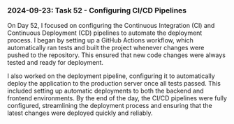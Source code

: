 ### 2024-09-23: Task 52 - Configuring CI/CD Pipelines

On Day 52, I focused on configuring the Continuous Integration (CI) and Continuous Deployment (CD) pipelines to automate the deployment process. I began by setting up a GitHub Actions workflow, which automatically ran tests and built the project whenever changes were pushed to the repository. This ensured that new code changes were always tested and ready for deployment.

I also worked on the deployment pipeline, configuring it to automatically deploy the application to the production server once all tests passed. This included setting up automatic deployments to both the backend and frontend environments. By the end of the day, the CI/CD pipelines were fully configured, streamlining the deployment process and ensuring that the latest changes were deployed quickly and reliably.